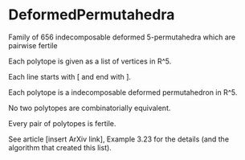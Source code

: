 # DeformedPermutahedra
Family of 656 indecomposable deformed 5-permutahedra which are pairwise fertile


Each polytope is given as a list of vertices in R^5.

Each line starts with [ and end with ].

Each polytope is a indecomposable deformed permutahedron in R^5.

No two polytopes are combinatorially equivalent.

Every pair of polytopes is fertile.

See article [insert ArXiv link], Example 3.23 for the details (and the algorithm that created this list).
